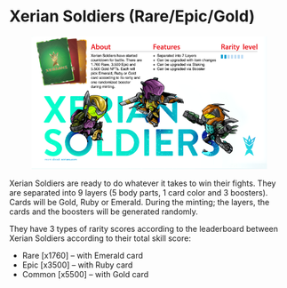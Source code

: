 # Xerian Soldiers (Rare/Epic/Gold)

<figure><img src="../../.gitbook/assets/X SOLDIER.png" alt=""><figcaption></figcaption></figure>

Xerian Soldiers are ready to do whatever it takes to win their fights. They are separated into 9 layers (5 body parts, 1 card color and 3 boosters). Cards will be Gold, Ruby or Emerald. During the minting; the layers, the cards and the boosters will be generated randomly.

They have 3 types of rarity scores according to the leaderboard between Xerian Soldiers according to their total skill score:

* Rare \[x1760] – with Emerald card
* Epic \[x3500] – with Ruby card
* Common \[x5500] – with Gold card
